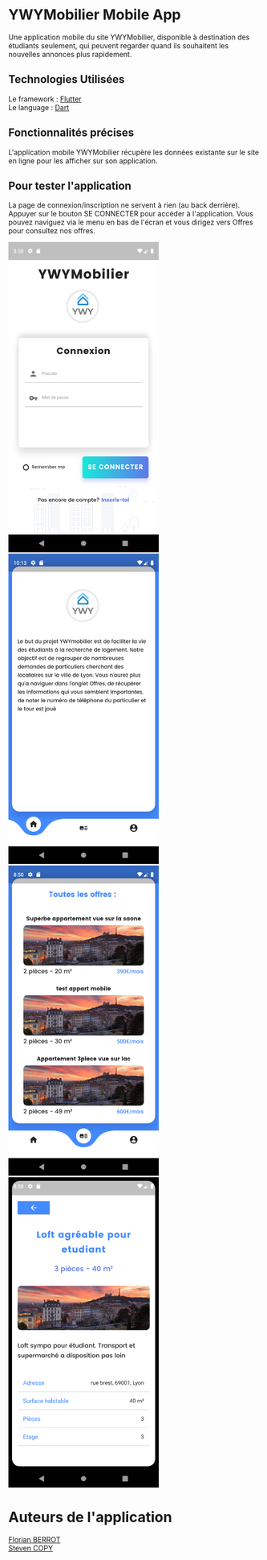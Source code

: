 # YWYMobilier Mobile App

Une application mobile du site YWYMobilier, disponible à destination des étudiants seulement, qui peuvent regarder quand ils souhaitent les nouvelles annonces plus rapidement.

## Technologies Utilisées

Le framework : [Flutter](https://flutter.dev/)   
Le language : [Dart](https://dart.dev/)

## Fonctionnalités précises 

L'application mobile YWYMobilier récupère les données existante sur le site en ligne pour les afficher sur son application. 

##  Pour tester l'application 

La page de connexion/inscription ne servent à rien (au back derrière).
Appuyer sur le bouton SE CONNECTER pour accéder à l'application.
Vous pouvez naviguez via le menu en bas de l'écran et vous dirigez vers Offres pour consultez nos offres.

<img src="Home.png" alt="Page de connexion" width="300"/><img src="Accueil.png" alt="Page d'accueil" width="300"/><img src="Offres.png" alt="Page des offres" width="300"/><img src="OffresDetails.png" alt="Détails d'une offre" width="300"/>

# Auteurs de l'application

[Florian BERROT](https://github.com/Flours06)  
[Steven COPY](https://github.com/theejkb)
